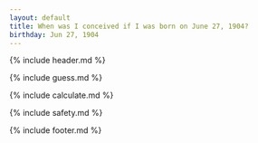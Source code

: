 ```yaml
---
layout: default
title: When was I conceived if I was born on June 27, 1904?
birthday: Jun 27, 1904
---
```


{% include header.md %}

{% include guess.md %}

{% include calculate.md %}

{% include safety.md %}

{% include footer.md %}



